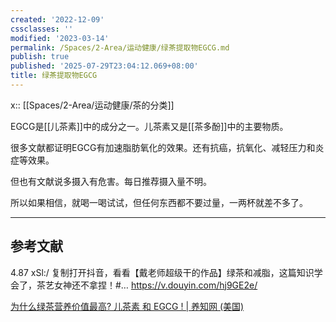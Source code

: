 ```yaml
---
created: '2022-12-09'
cssclasses: ''
modified: '2023-03-14'
permalink: /Spaces/2-Area/运动健康/绿茶提取物EGCG.md
publish: true
published: '2025-07-29T23:04:12.069+08:00'
title: 绿茶提取物EGCG
---
```

x:: [[Spaces/2-Area/运动健康/茶的分类]]

EGCG是[[儿茶素]]中的成分之一。儿茶素又是[[茶多酚]]中的主要物质。

很多文献都证明EGCG有加速脂肪氧化的效果。还有抗癌，抗氧化、减轻压力和炎症等效果。

但也有文献说多摄入有危害。每日推荐摄入量不明。

所以如果相信，就喝一喝试试，但任何东西都不要过量，一两杯就差不多了。

---

## 参考文献

4.87 xSl:/ 复制打开抖音，看看【戴老师超级干的作品】绿茶和减脂，这篇知识学会了，茶艺女神还不拿捏！#… https://v.douyin.com/hj9GE2e/

[为什么绿茶营养价值最高? 儿茶素 和 EGCG ! | 养知网 (美国)](https://www.byclue.com/zh/egcg/)